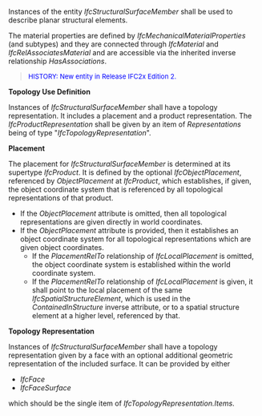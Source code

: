 Instances of the entity _IfcStructuralSurfaceMember_ shall be used to describe planar structural elements.

The material properties are defined by _IfcMechanicalMaterialProperties_ (and subtypes) and they are connected through _IfcMaterial_ and _IfcRelAssociatesMaterial_ and are accessible via the inherited inverse relationship _HasAssociations_.

> <font color="#0000FF" size="-1"> HISTORY: New entity in Release IFC2x
		  Edition 2. </font>
> 


****Topology Use Definition****

Instances of _IfcStructuralSurfaceMember_ shall have a topology representation. It includes a placement and a product representation. The _IfcProductRepresentation_ shall be given by an item of _Representations_ being of type "_IfcTopologyRepresentation_".

**Placement**

The placement for _IfcStructuralSurfaceMember_ is determined at its supertype _IfcProduct_. It is defined by the optional _IfcObjectPlacement_, referenced by _ObjectPlacement_ at _IfcProduct_, which establishes, if given, the object coordinate system that is referenced by all topological representations of that product.

* If the _ObjectPlacement_ attribute is omitted, then all topological representations are given directly in world coordinates.
* If the _ObjectPlacement_ attribute is provided, then it establishes an object coordinate system for all topological representations which are given object coordinates. 
    * If the _PlacementRelTo_ relationship of _IfcLocalPlacement_ is omitted, the object coordinate system is established within the world coordinate system.
    * If the _PlacementRelTo_ relationship of _IfcLocalPlacement_ is given, it shall point to the local placement of the same _IfcSpatialStructureElement_, which is used in the _ContainedInStructure_ inverse attribute, or to a spatial structure element at a higher level, referenced by that.  

**Topology Representation**

Instances of _IfcStructuralSurfaceMember_ shall have a topology representation given by a face with an optional additional geometric representation of the included surface. It can be provided by either

* _IfcFace_
* _IfcFaceSurface_

which should be the single item of _IfcTopologyRepresentation.Items_.